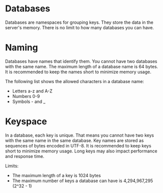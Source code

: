 # Databases

Databases are namespaces for grouping keys. They store the data in the server's memory. There is no limit to how many databases you can have.

# Naming

Databases have names that identify them. You cannot have two databases with the same name. The maximum length of a database name is 64 bytes. It is recommended to keep the names short to minimize memory usage.

The following list shows the allowed characters in a database name:

- Letters a-z and A-Z
- Numbers 0-9
- Symbols - and _

# Keyspace

In a database, each key is unique. That means you cannot have two keys with the same name in the same database. Key names are stored as sequences of bytes encoded in UTF-8. It is recommended to keep keys short to minimize memory usage. Long keys may also impact performance and response time.

Limits:

- The maximum length of a key is 1024 bytes
- The maximum number of keys a database can have is 4,294,967,295 (2^32 - 1)
